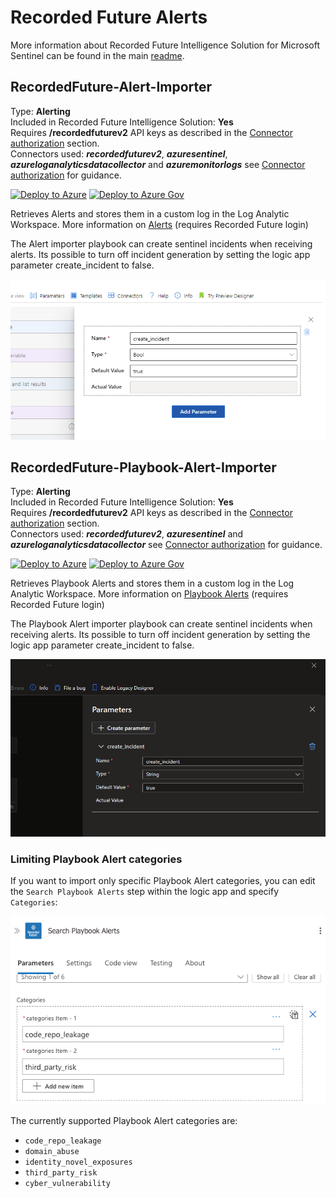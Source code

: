 # Recorded Future Alerts

More information about Recorded Future Intelligence Solution for Microsoft Sentinel can be found in the main [readme](../readme.md).

## RecordedFuture-Alert-Importer
Type: **Alerting**\
Included in Recorded Future Intelligence Solution: **Yes**\
Requires **/recordedfuturev2** API keys as described in the [Connector authorization](../readme.md#connector-authorization) section. \
Connectors used: ***recordedfuturev2***, ***azuresentinel***, ***azureloganalyticsdatacollector*** and ***azuremonitorlogs*** see [Connector authorization](../readme.md#connector-authorization) for guidance.

<a href="https://portal.azure.com/#create/Microsoft.Template/uri/https%3A%2F%2Fraw.githubusercontent.com%2FAzure%2FAzure-Sentinel%2Fmaster%2FSolutions%2FRecorded%2520Future%2FPlaybooks%2FAlerts%2FRecordedFuture-Alert-Importer%2Fazuredeploy.json" target="_blank">![Deploy to Azure](https://aka.ms/deploytoazurebutton)</a>
<a href="https://portal.azure.us/#create/Microsoft.Template/uri/https%3A%2F%2Fraw.githubusercontent.com%2FAzure%2FAzure-Sentinel%2Fmaster%2FSolutions%2FRecorded%2520Future%2FPlaybooks%2FAlerts%2FRecordedFuture-Alert-Importer%2Fazuredeploy.json" target="_blank">![Deploy to Azure Gov](https://aka.ms/deploytoazuregovbutton)</a>

Retrieves Alerts and stores them in a custom log in the Log Analytic Workspace. More information on <a href="https://support.recordedfuture.com/hc/en-us/articles/115002151327-Setting-up-Event-Alerts" target="_blank">Alerts</a> (requires Recorded Future login)

The Alert importer playbook can create sentinel incidents when receiving alerts. Its possible to turn off incident generation by setting the logic app parameter create_incident to false.

![](../Images/2023-08-09-18-05-46.png)



## RecordedFuture-Playbook-Alert-Importer
Type: **Alerting**\
Included in Recorded Future Intelligence Solution: **Yes**\
Requires **/recordedfuturev2** API keys as described in the [Connector authorization](#connector-authorization) section. \
Connectors used: ***recordedfuturev2***, ***azuresentinel*** and ***azureloganalyticsdatacollector*** see [Connector authorization](../readme.md#connector-authorization) for guidance.

<a href="https://portal.azure.com/#create/Microsoft.Template/uri/https%3A%2F%2Fraw.githubusercontent.com%2FAzure%2FAzure-Sentinel%2Fmaster%2FSolutions%2FRecorded%2520Future%2FPlaybooks%2FAlerts%2FRecordedFuture-Playbook-Alert-Importer%2Fazuredeploy.json" target="_blank">![Deploy to Azure](https://aka.ms/deploytoazurebutton)</a>
<a href="https://portal.azure.us/#create/Microsoft.Template/uri/https%3A%2F%2Fraw.githubusercontent.com%2FAzure%2FAzure-Sentinel%2Fmaster%2FSolutions%2FRecorded%2520Future%2FPlaybooks%2FAlerts%2FRecordedFuture-Playbook-Alert-Importer%2Fazuredeploy.json" target="_blank">![Deploy to Azure Gov](https://aka.ms/deploytoazuregovbutton)</a>

Retrieves Playbook Alerts and stores them in a custom log in the Log Analytic Workspace. More information on <a href="https://support.recordedfuture.com/hc/en-us/articles/13152506878739-Playbook-Alerting-Rules" target="_blank">Playbook Alerts</a> (requires Recorded Future login)

The Playbook Alert importer playbook can create sentinel incidents when receiving alerts. Its possible to turn off incident generation by setting the logic app parameter create_incident to false.

![alt text](create_incident.png)


### Limiting Playbook Alert categories
If you want to import only specific Playbook Alert categories, you can edit the `Search Playbook Alerts` step within the logic app and specify `Categories`:

![Playbook Alert categories within logic app](./pba_categories.png)

The currently supported Playbook Alert categories are:
- `code_repo_leakage`
- `domain_abuse`
- `identity_novel_exposures`
- `third_party_risk`
- `cyber_vulnerability`
